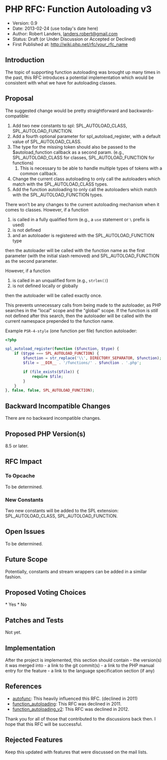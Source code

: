 # PHP RFC: Function Autoloading v3

* Version: 0.9
* Date: 2013-02-24 (use today's date here)
* Author: Robert Landers, landers.robert@gmail.com
* Status: Draft (or Under Discussion or Accepted or Declined)
* First Published at: <http://wiki.php.net/rfc/your_rfc_name>

## Introduction

The topic of supporting function autoloading was brought up many times in the past, this RFC introduces a potential
implementation which would be consistent with what we have for autoloading classes.

## Proposal

The suggested change would be pretty straightforward and backwards-compatible:

1. Add two new constants to spl: SPL_AUTOLOAD_CLASS, SPL_AUTOLOAD_FUNCTION.
2. Add a fourth optional parameter for spl_autoload_register, with a default value of SPL_AUTOLOAD_CLASS.
3. The type for the missing token should also be passed to the $autoload_function callback as a second param. (e.g.,
   SPL_AUTOLOAD_CLASS for classes, SPL_AUTOLOAD_FUNCTION for functions)
    1. This is necessary to be able to handle multiple types of tokens with a common callback.
4. Change the current class autoloading to only call the autoloaders which match with the SPL_AUTOLOAD_CLASS types.
5. Add the function autoloading to only call the autoloaders which match with the SPL_AUTOLOAD_FUNCTION types.

There won’t be any changes to the current autoloading mechanism when it comes to classes.
However, if a function

1. is called in a fully qualified form (e.g., a `use` statement or `\` prefix is used)
2. is not defined
3. and an autoloader is registered with the SPL_AUTOLOAD_FUNCTION type

then the autoloader will be called with the function name as the first parameter (with the initial slash removed) and
SPL_AUTOLOAD_FUNCTION as the second parameter.

However, if a function

1. is called in an unqualified form (e.g., `strlen()`)
2. is not defined locally or globally

then the autoloader will be called exactly once.

This prevents unnecessary calls from being made to the autoloader,
as PHP searches in the "local" scope and the "global" scope.
If the function is _still_ not defined after this search,
then the autoloader will be called with the current namespace prepended to the function name.

Example `PSR-4-style` (one function per file) function autoloader: 

```php
<?php

spl_autoload_register(function ($function, $type) {
    if ($type === SPL_AUTOLOAD_FUNCTION) {
        $function = str_replace('\\', DIRECTORY_SEPARATOR, $function);
        $file = __DIR__ . '/functions/' . $function . '.php';

        if (file_exists($file)) {
            require $file;
        }
    }
}, false, false, SPL_AUTOLOAD_FUNCTION);
```

## Backward Incompatible Changes

There are no backward incompatible changes.

## Proposed PHP Version(s)

8.5 or later.

## RFC Impact

### To Opcache

To be determined.

### New Constants

Two new constants will be added to the SPL extension: SPL_AUTOLOAD_CLASS, SPL_AUTOLOAD_FUNCTION.

## Open Issues

To be determined.

## Future Scope

Potentially, constants and stream wrappers can be added in a similar fashion.

## Proposed Voting Choices

<doodle title="Implement Function Autoloading v4, as described" auth="withinboredom" voteType="single" closed="true" closeon="2022-01-01T00:00:00Z">
   * Yes
   * No
</doodle>

## Patches and Tests

Not yet.

## Implementation

After the project is implemented, this section should contain - the
version(s) it was merged into - a link to the git commit(s) - a link to
the PHP manual entry for the feature - a link to the language
specification section (if any)

## References


- [autofunc](https://wiki.php.net/rfc/autofunc): This heavily influenced this RFC. (declined in 2011)
- [function_autoloading](https://wiki.php.net/rfc/function_autoloading): This RFC was declined in 2011.
- [function_autoloading_v2](https://wiki.php.net/rfc/function_autoloading2): This RFC was declined in 2012.

Thank you for all of those that contributed to the discussions back then. I hope that this RFC will be successful.

## Rejected Features

Keep this updated with features that were discussed on the mail lists.

